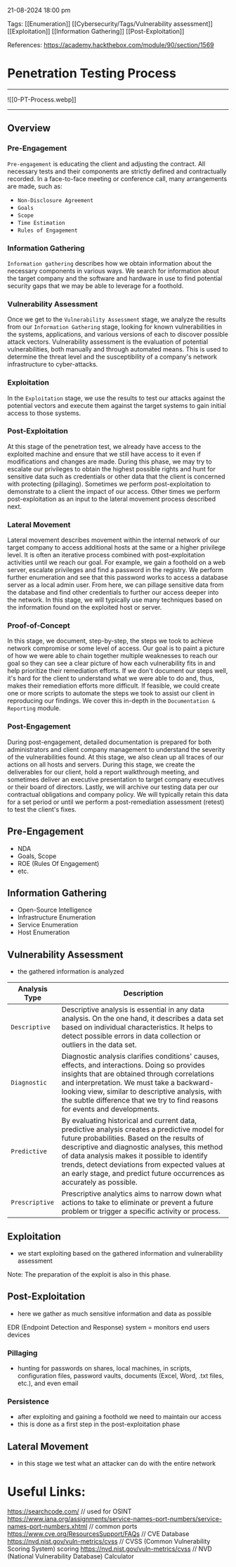 
21-08-2024 18:00 pm

Tags: [[Enumeration]] [[Cybersecurity/Tags/Vulnerability assessment]] [[Exploitation]] [[Information Gathering]] [[Post-Exploitation]]

References: https://academy.hackthebox.com/module/90/section/1569


# Penetration Testing Process

---
![[0-PT-Process.webp]]

---
## Overview

### Pre-Engagement

`Pre-engagement` is educating the client and adjusting the contract. All necessary tests and their components are strictly defined and contractually recorded. In a face-to-face meeting or conference call, many arrangements are made, such as:

- `Non-Disclosure Agreement`
- `Goals`
- `Scope`
- `Time Estimation`
- `Rules of Engagement`

### Information Gathering

`Information gathering` describes how we obtain information about the necessary components in various ways. We search for information about the target company and the software and hardware in use to find potential security gaps that we may be able to leverage for a foothold.

### Vulnerability Assessment

Once we get to the `Vulnerability Assessment` stage, we analyze the results from our `Information Gathering` stage, looking for known vulnerabilities in the systems, applications, and various versions of each to discover possible attack vectors. Vulnerability assessment is the evaluation of potential vulnerabilities, both manually and through automated means. This is used to determine the threat level and the susceptibility of a company's network infrastructure to cyber-attacks.

### Exploitation

In the `Exploitation` stage, we use the results to test our attacks against the potential vectors and execute them against the target systems to gain initial access to those systems.

### Post-Exploitation

At this stage of the penetration test, we already have access to the exploited machine and ensure that we still have access to it even if modifications and changes are made. During this phase, we may try to escalate our privileges to obtain the highest possible rights and hunt for sensitive data such as credentials or other data that the client is concerned with protecting (pillaging). Sometimes we perform post-exploitation to demonstrate to a client the impact of our access. Other times we perform post-exploitation as an input to the lateral movement process described next.

### Lateral Movement

Lateral movement describes movement within the internal network of our target company to access additional hosts at the same or a higher privilege level. It is often an iterative process combined with post-exploitation activities until we reach our goal. For example, we gain a foothold on a web server, escalate privileges and find a password in the registry. We perform further enumeration and see that this password works to access a database server as a local admin user. From here, we can pillage sensitive data from the database and find other credentials to further our access deeper into the network. In this stage, we will typically use many techniques based on the information found on the exploited host or server.

### Proof-of-Concept

In this stage, we document, step-by-step, the steps we took to achieve network compromise or some level of access. Our goal is to paint a picture of how we were able to chain together multiple weaknesses to reach our goal so they can see a clear picture of how each vulnerability fits in and help prioritize their remediation efforts. If we don't document our steps well, it's hard for the client to understand what we were able to do and, thus, makes their remediation efforts more difficult. If feasible, we could create one or more scripts to automate the steps we took to assist our client in reproducing our findings. We cover this in-depth in the `Documentation & Reporting` module.

### Post-Engagement

During post-engagement, detailed documentation is prepared for both administrators and client company management to understand the severity of the vulnerabilities found. At this stage, we also clean up all traces of our actions on all hosts and servers. During this stage, we create the deliverables for our client, hold a report walkthrough meeting, and sometimes deliver an executive presentation to target company executives or their board of directors. Lastly, we will archive our testing data per our contractual obligations and company policy. We will typically retain this data for a set period or until we perform a post-remediation assessment (retest) to test the client's fixes.

## Pre-Engagement

- NDA
- Goals, Scope
- ROE (Rules Of Engagement)
- etc.

## Information Gathering

- Open-Source Intelligence
- Infrastructure Enumeration
- Service Enumeration
- Host Enumeration

## Vulnerability Assessment

- the gathered information is analyzed

|**Analysis Type**|**Description**|
|---|---|
|`Descriptive`|Descriptive analysis is essential in any data analysis. On the one hand, it describes a data set based on individual characteristics. It helps to detect possible errors in data collection or outliers in the data set.|
|`Diagnostic`|Diagnostic analysis clarifies conditions' causes, effects, and interactions. Doing so provides insights that are obtained through correlations and interpretation. We must take a backward-looking view, similar to descriptive analysis, with the subtle difference that we try to find reasons for events and developments.|
|`Predictive`|By evaluating historical and current data, predictive analysis creates a predictive model for future probabilities. Based on the results of descriptive and diagnostic analyses, this method of data analysis makes it possible to identify trends, detect deviations from expected values at an early stage, and predict future occurrences as accurately as possible.|
|`Prescriptive`|Prescriptive analytics aims to narrow down what actions to take to eliminate or prevent a future problem or trigger a specific activity or process.

## Exploitation

- we start exploiting based on the gathered information and vulnerability assessment

Note: The preparation of the exploit is also in this phase.

## Post-Exploitation

- here we gather as much sensitive information and data as possible

EDR (Endpoint Detection and Response) system = monitors end users devices

### Pillaging

- hunting for passwords on shares, local machines, in scripts, configuration files, password vaults, documents (Excel, Word, .txt files, etc.), and even email

### Persistence

- after exploiting and gaining a foothold we need to maintain our access
- this is done as a first step in the post-exploitation phase

## Lateral Movement

- in this stage we test what an attacker can do with the entire network














# Useful Links:

https://searchcode.com/ // used for OSINT
https://www.iana.org/assignments/service-names-port-numbers/service-names-port-numbers.xhtml // common ports
https://www.cve.org/ResourcesSupport/FAQs // CVE Database
https://nvd.nist.gov/vuln-metrics/cvss // CVSS (Common Vulnerability Scoring System) scoring
https://nvd.nist.gov/vuln-metrics/cvss // NVD (National Vulnerability Database) Calculator
